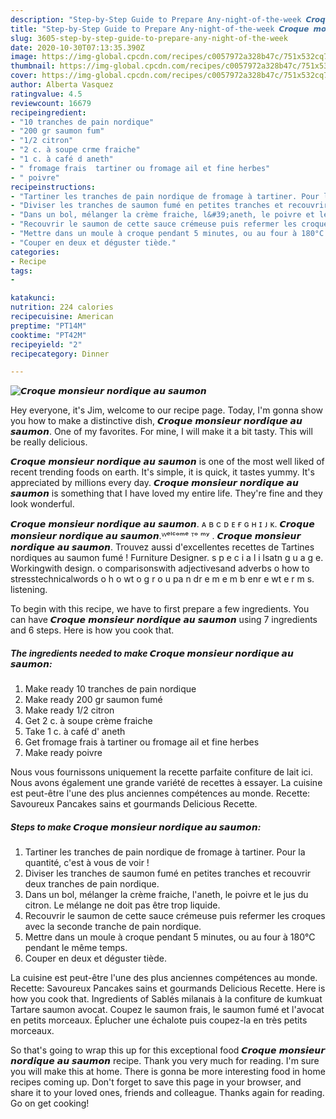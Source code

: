 ```yaml
---
description: "Step-by-Step Guide to Prepare Any-night-of-the-week 𝘾𝙧𝙤𝙦𝙪𝙚 𝙢𝙤𝙣𝙨𝙞𝙚𝙪𝙧 𝙣𝙤𝙧𝙙𝙞𝙦𝙪𝙚 𝙖𝙪 𝙨𝙖𝙪𝙢𝙤𝙣"
title: "Step-by-Step Guide to Prepare Any-night-of-the-week 𝘾𝙧𝙤𝙦𝙪𝙚 𝙢𝙤𝙣𝙨𝙞𝙚𝙪𝙧 𝙣𝙤𝙧𝙙𝙞𝙦𝙪𝙚 𝙖𝙪 𝙨𝙖𝙪𝙢𝙤𝙣"
slug: 3605-step-by-step-guide-to-prepare-any-night-of-the-week
date: 2020-10-30T07:13:35.390Z
image: https://img-global.cpcdn.com/recipes/c0057972a328b47c/751x532cq70/𝘾𝙧𝙤𝙦𝙪𝙚-𝙢𝙤𝙣𝙨𝙞𝙚𝙪𝙧-𝙣𝙤𝙧𝙙𝙞𝙦𝙪𝙚-𝙖𝙪-𝙨𝙖𝙪𝙢𝙤𝙣-photo-principale-de-la-recette.jpg
thumbnail: https://img-global.cpcdn.com/recipes/c0057972a328b47c/751x532cq70/𝘾𝙧𝙤𝙦𝙪𝙚-𝙢𝙤𝙣𝙨𝙞𝙚𝙪𝙧-𝙣𝙤𝙧𝙙𝙞𝙦𝙪𝙚-𝙖𝙪-𝙨𝙖𝙪𝙢𝙤𝙣-photo-principale-de-la-recette.jpg
cover: https://img-global.cpcdn.com/recipes/c0057972a328b47c/751x532cq70/𝘾𝙧𝙤𝙦𝙪𝙚-𝙢𝙤𝙣𝙨𝙞𝙚𝙪𝙧-𝙣𝙤𝙧𝙙𝙞𝙦𝙪𝙚-𝙖𝙪-𝙨𝙖𝙪𝙢𝙤𝙣-photo-principale-de-la-recette.jpg
author: Alberta Vasquez
ratingvalue: 4.5
reviewcount: 16679
recipeingredient:
- "10 tranches de pain nordique"
- "200 gr saumon fum"
- "1/2 citron"
- "2 c. à soupe crme fraiche"
- "1 c. à café d aneth"
- " fromage frais  tartiner ou fromage ail et fine herbes"
- " poivre"
recipeinstructions:
- "Tartiner les tranches de pain nordique de fromage à tartiner. Pour la quantité, c&#39;est à vous de voir !"
- "Diviser les tranches de saumon fumé en petites tranches et recouvrir deux tranches de pain nordique."
- "Dans un bol, mélanger la crème fraiche, l&#39;aneth, le poivre et le jus du citron. Le mélange ne doit pas être trop liquide."
- "Recouvrir le saumon de cette sauce crémeuse puis refermer les croques avec la seconde tranche de pain nordique."
- "Mettre dans un moule à croque pendant 5 minutes, ou au four à 180°C pendant le même temps."
- "Couper en deux et déguster tiède."
categories:
- Recipe
tags:
- 

katakunci:  
nutrition: 224 calories
recipecuisine: American
preptime: "PT14M"
cooktime: "PT42M"
recipeyield: "2"
recipecategory: Dinner

---
```



![𝘾𝙧𝙤𝙦𝙪𝙚 𝙢𝙤𝙣𝙨𝙞𝙚𝙪𝙧 𝙣𝙤𝙧𝙙𝙞𝙦𝙪𝙚 𝙖𝙪 𝙨𝙖𝙪𝙢𝙤𝙣](https://img-global.cpcdn.com/recipes/c0057972a328b47c/751x532cq70/𝘾𝙧𝙤𝙦𝙪𝙚-𝙢𝙤𝙣𝙨𝙞𝙚𝙪𝙧-𝙣𝙤𝙧𝙙𝙞𝙦𝙪𝙚-𝙖𝙪-𝙨𝙖𝙪𝙢𝙤𝙣-photo-principale-de-la-recette.jpg)

Hey everyone, it's Jim, welcome to our recipe page. Today, I'm gonna show you how to make a distinctive dish, 𝘾𝙧𝙤𝙦𝙪𝙚 𝙢𝙤𝙣𝙨𝙞𝙚𝙪𝙧 𝙣𝙤𝙧𝙙𝙞𝙦𝙪𝙚 𝙖𝙪 𝙨𝙖𝙪𝙢𝙤𝙣. One of my favorites. For mine, I will make it a bit tasty. This will be really delicious.

𝘾𝙧𝙤𝙦𝙪𝙚 𝙢𝙤𝙣𝙨𝙞𝙚𝙪𝙧 𝙣𝙤𝙧𝙙𝙞𝙦𝙪𝙚 𝙖𝙪 𝙨𝙖𝙪𝙢𝙤𝙣 is one of the most well liked of recent trending foods on earth. It's simple, it is quick, it tastes yummy. It's appreciated by millions every day. 𝘾𝙧𝙤𝙦𝙪𝙚 𝙢𝙤𝙣𝙨𝙞𝙚𝙪𝙧 𝙣𝙤𝙧𝙙𝙞𝙦𝙪𝙚 𝙖𝙪 𝙨𝙖𝙪𝙢𝙤𝙣 is something that I have loved my entire life. They're fine and they look wonderful.

𝘾𝙧𝙤𝙦𝙪𝙚 𝙢𝙤𝙣𝙨𝙞𝙚𝙪𝙧 𝙣𝙤𝙧𝙙𝙞𝙦𝙪𝙚 𝙖𝙪 𝙨𝙖𝙪𝙢𝙤𝙣. ᴀ в с ᴅ ᴇ ғ ɢ н ɪ ᴊ ᴋ. 𝘾𝙧𝙤𝙦𝙪𝙚 𝙢𝙤𝙣𝙨𝙞𝙚𝙪𝙧 𝙣𝙤𝙧𝙙𝙞𝙦𝙪𝙚 𝙖𝙪 𝙨𝙖𝙪𝙢𝙤𝙣.ᵂᵉˡᶜᵒᵐᵉ ᵀᵒ ᵐʸ . 𝘾𝙧𝙤𝙦𝙪𝙚 𝙢𝙤𝙣𝙨𝙞𝙚𝙪𝙧 𝙣𝙤𝙧𝙙𝙞𝙦𝙪𝙚 𝙖𝙪 𝙨𝙖𝙪𝙢𝙤𝙣. Trouvez aussi d&#39;excellentes recettes de Tartines nordiques au saumon fumé ! Furniture Designer. s p e c i a l i lsatn g u a g e. Workingwith design. o comparisonswith adjectivesand adverbs o how to stresstechnicalwords o h o wt o g r o u pa n dr e m e m b enr e wt e r m s. listening.


To begin with this recipe, we have to first prepare a few ingredients. You can have 𝘾𝙧𝙤𝙦𝙪𝙚 𝙢𝙤𝙣𝙨𝙞𝙚𝙪𝙧 𝙣𝙤𝙧𝙙𝙞𝙦𝙪𝙚 𝙖𝙪 𝙨𝙖𝙪𝙢𝙤𝙣 using 7 ingredients and 6 steps. Here is how you cook that.

<!--inarticleads1-->

##### The ingredients needed to make 𝘾𝙧𝙤𝙦𝙪𝙚 𝙢𝙤𝙣𝙨𝙞𝙚𝙪𝙧 𝙣𝙤𝙧𝙙𝙞𝙦𝙪𝙚 𝙖𝙪 𝙨𝙖𝙪𝙢𝙤𝙣:

1. Make ready 10 tranches de pain nordique
1. Make ready 200 gr saumon fumé
1. Make ready 1/2 citron
1. Get 2 c. à soupe crème fraiche
1. Take 1 c. à café d&#39; aneth
1. Get  fromage frais à tartiner ou fromage ail et fine herbes
1. Make ready  poivre


Nous vous fournissons uniquement la recette parfaite confiture de lait ici. Nous avons également une grande variété de recettes à essayer. La cuisine est peut-être l&#39;une des plus anciennes compétences au monde. Recette: Savoureux Pancakes sains et gourmands Delicious Recette. 

<!--inarticleads2-->

##### Steps to make 𝘾𝙧𝙤𝙦𝙪𝙚 𝙢𝙤𝙣𝙨𝙞𝙚𝙪𝙧 𝙣𝙤𝙧𝙙𝙞𝙦𝙪𝙚 𝙖𝙪 𝙨𝙖𝙪𝙢𝙤𝙣:

1. Tartiner les tranches de pain nordique de fromage à tartiner. Pour la quantité, c&#39;est à vous de voir !
1. Diviser les tranches de saumon fumé en petites tranches et recouvrir deux tranches de pain nordique.
1. Dans un bol, mélanger la crème fraiche, l&#39;aneth, le poivre et le jus du citron. Le mélange ne doit pas être trop liquide.
1. Recouvrir le saumon de cette sauce crémeuse puis refermer les croques avec la seconde tranche de pain nordique.
1. Mettre dans un moule à croque pendant 5 minutes, ou au four à 180°C pendant le même temps.
1. Couper en deux et déguster tiède.


La cuisine est peut-être l&#39;une des plus anciennes compétences au monde. Recette: Savoureux Pancakes sains et gourmands Delicious Recette. Here is how you cook that. Ingredients of Sablés milanais à la confiture de kumkuat Tartare saumon avocat. Coupez le saumon frais, le saumon fumé et l&#39;avocat en petits morceaux. Éplucher une échalote puis coupez-la en très petits morceaux. 

So that's going to wrap this up for this exceptional food 𝘾𝙧𝙤𝙦𝙪𝙚 𝙢𝙤𝙣𝙨𝙞𝙚𝙪𝙧 𝙣𝙤𝙧𝙙𝙞𝙦𝙪𝙚 𝙖𝙪 𝙨𝙖𝙪𝙢𝙤𝙣 recipe. Thank you very much for reading. I'm sure you will make this at home. There is gonna be more interesting food in home recipes coming up. Don't forget to save this page in your browser, and share it to your loved ones, friends and colleague. Thanks again for reading. Go on get cooking!
